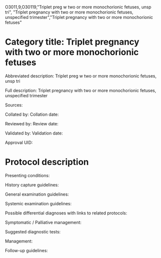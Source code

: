 O3011,9,O30119,"Triplet preg w two or more monochorionic fetuses, unsp tri", "Triplet pregnancy with two or more monochorionic fetuses, unspecified trimester","Triplet pregnancy with two or more monochorionic fetuses"
# Category title: Triplet pregnancy with two or more monochorionic fetuses

Abbreviated description: Triplet preg w two or more monochorionic fetuses, unsp tri

Full description: Triplet pregnancy with two or more monochorionic fetuses, unspecified trimester

Sources:

Collated by:
Collation date:

Reviewed by:
Review date:

Validated by:
Validation date:

Approval UID:

# Protocol description

Presenting conditions:

History capture guidelines:

General examination guidelines:

Systemic examination guidelines:

Possible differential diagnoses with links to related protocols:

Symptomatic / Palliative management:

Suggested diagnostic tests:

Management:

Follow-up guidelines:
